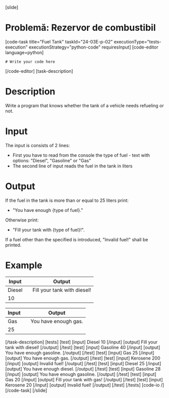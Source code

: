 [slide]
# Problemă: Rezervor de combustibil
[code-task title="Fuel Tank" taskId="24-03E-p-02" executionType="tests-execution" executionStrategy="python-code" requiresInput]
[code-editor language=python]
```
# Write your code here
```
[/code-editor]
[task-description]
# Description
Write a program that knows whether the tank of a vehicle needs refueling or not. 

# Input
The input is consists of 2 lines:
- First you have to read from the console the type of fuel - text with options: "Diesel", "Gasoline" or "Gas"
- The second line of input reads the fuel in the tank in liters

# Output
If the fuel in the tank is more than or equal to 25 liters print:
- "You have enough \{type of fuel\}."

Otherwise print:
- "Fill your tank with \{type of fuel\}!". 

If a fuel other than the specified is introduced, "Invalid fuel!" shall be printed.

# Example

| **Input** | | **Output** |
| --- | --- | --- |
| Diesel | | Fill your tank with diesel! |
| 10 | | |

| **Input** | | **Output** |
| --- | --- | --- |
| Gas | | You have enough gas. |
| 25 | | |

[/task-description]
[tests]
[test]
[input]
Diesel
10
[/input]
[output]
Fill your tank with diesel!
[/output]
[/test]
[test]
[input]
Gasoline
40
[/input]
[output]
You have enough gasoline.
[/output]
[/test]
[test]
[input]
Gas
25
[/input]
[output]
You have enough gas.
[/output]
[/test]
[test]
[input]
Kerosene
200
[/input]
[output]
Invalid fuel!
[/output]
[/test]
[test]
[input]
Diesel
25
[/input]
[output]
You have enough diesel.
[/output]
[/test]
[test]
[input]
Gasoline
28
[/input]
[output]
You have enough gasoline.
[/output]
[/test]
[test]
[input]
Gas
20
[/input]
[output]
Fill your tank with gas!
[/output]
[/test]
[test]
[input]
Kerosene
20
[/input]
[output]
Invalid fuel!
[/output]
[/test]
[/tests]
[code-io /]
[/code-task]
[/slide]